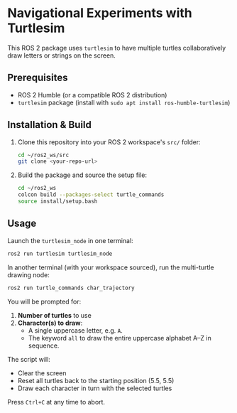 # Navigational Experiments with Turtlesim

This ROS 2 package uses `turtlesim` to have multiple turtles collaboratively draw letters or strings on the screen.

## Prerequisites

- ROS 2 Humble (or a compatible ROS 2 distribution)
- `turtlesim` package (install with `sudo apt install ros-humble-turtlesim`)

## Installation & Build

1. Clone this repository into your ROS 2 workspace's `src/` folder:

    ```bash
    cd ~/ros2_ws/src
    git clone <your-repo-url>
    ```

2. Build the package and source the setup file:

    ```bash
    cd ~/ros2_ws
    colcon build --packages-select turtle_commands
    source install/setup.bash
    ```

## Usage

Launch the `turtlesim_node` in one terminal:

```bash
ros2 run turtlesim turtlesim_node
```

In another terminal (with your workspace sourced), run the multi-turtle drawing node:

```bash
ros2 run turtle_commands char_trajectory
```

You will be prompted for:

1. **Number of turtles** to use 
2. **Character(s) to draw**:
   - A single uppercase letter, e.g. `A`.
   - The keyword `all` to draw the entire uppercase alphabet A–Z in sequence.

The script will:
- Clear the screen
- Reset all turtles back to the starting position (5.5, 5.5)
- Draw each character in turn with the selected turtles

Press `Ctrl+C` at any time to abort.

